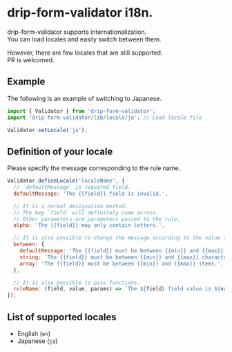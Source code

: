 # drip-form-validator i18n.

drip-form-validator supports internationalization.  
You can load locales and easily switch between them.

However, there are few locales that are still supported.  
PR is welcomed.


## Example

The following is an example of switching to Japanese.

```javascript
import { Validator } from 'drip-form-validator';
import 'drip-form-validator/lib/locale/ja'; // Load locale file

Validator.setLocale('ja');
```


## Definition of your locale

Please specify the message corresponding to the rule name.

```javascript
Validator.defineLocale('localeName', {
  // `defaultMessage` is required field.
  defaultMessage: 'The {{field}} field is invalid.',

  // It is a normal designation method.
  // The key `field` will definitely come across.
  // Other parameters are parameters passed to the rule.
  alpha: 'The {{field}} may only contain letters.',

  // It is also possible to change the message according to the value type.
  between: {
    defaultMessage: 'The {{field}} must be between {{min}} and {{max}}.',
    string: 'The {{field}} must be between {{min}} and {{max}} characters.',
    array: 'The {{field}} must be between {{min}} and {{max}} items.',
  },

  // It is also possible to pass functions.
  ruleName: (field, value, params) => `The ${field} field value is ${value}, params = ${JSON.stringify(params, null, '  ')}`,
});
```


## List of supported locales

* English (`en`)
* Japanese (`ja`)

